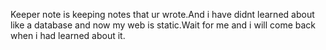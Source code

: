 Keeper note is keeping notes that ur wrote.And i have didnt learned about like a database and now my web is static.Wait for me and i will come back when i had learned about it.
